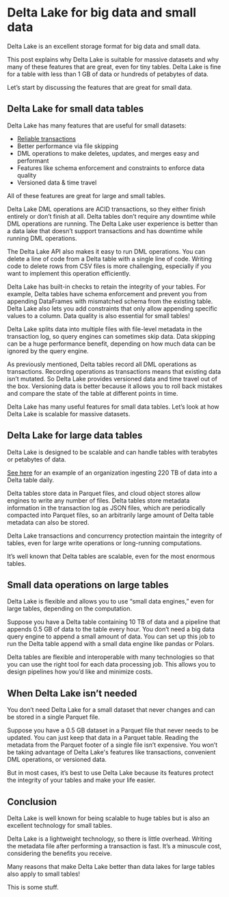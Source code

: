 # Delta Lake for big data and small data

Delta Lake is an excellent storage format for big data and small data.

This post explains why Delta Lake is suitable for massive datasets and why many of these features that are great, even for tiny tables.  Delta Lake is fine for a table with less than 1 GB of data or hundreds of petabytes of data.

Let’s start by discussing the features that are great for small data.

## Delta Lake for small data tables

Delta Lake has many features that are useful for small datasets:

* [Reliable transactions](https://delta-io.github.io/delta-rs/how-delta-lake-works/delta-lake-acid-transactions/)
* Better performance via file skipping
* DML operations to make deletes, updates, and merges easy and performant
* Features like schema enforcement and constraints to enforce data quality
* Versioned data & time travel

All of these features are great for large and small tables.

Delta Lake DML operations are ACID transactions, so they either finish entirely or don’t finish at all.  Delta tables don’t require any downtime while DML operations are running.  The Delta Lake user experience is better than a data lake that doesn’t support transactions and has downtime while running DML operations.

The Delta Lake API also makes it easy to run DML operations.  You can delete a line of code from a Delta table with a single line of code.  Writing code to delete rows from CSV files is more challenging, especially if you want to implement this operation efficiently.

Delta Lake has built-in checks to retain the integrity of your tables.  For example, Delta tables have schema enforcement and prevent you from appending DataFrames with mismatched schema from the existing table.  Delta Lake also lets you add constraints that only allow appending specific values to a column.  Data quality is also essential for small tables!

Delta Lake splits data into multiple files with file-level metadata in the transaction log, so query engines can sometimes skip data.  Data skipping can be a huge performance benefit, depending on how much data can be ignored by the query engine.  

As previously mentioned, Delta tables record all DML operations as transactions.  Recording operations as transactions means that existing data isn’t mutated.  So Delta Lake provides versioned data and time travel out of the box.  Versioning data is better because it allows you to roll back mistakes and compare the state of the table at different points in time.

Delta Lake has many useful features for small data tables.  Let’s look at how Delta Lake is scalable for massive datasets.

## Delta Lake for large data tables

Delta Lake is designed to be scalable and can handle tables with terabytes or petabytes of data.

[See here](https://www.databricks.com/dataaisummit/session/flink-delta-driving-real-time-pipelines-doordash/) for an example of an organization ingesting 220 TB of data into a Delta table daily.

Delta tables store data in Parquet files, and cloud object stores allow engines to write any number of files.  Delta tables store metadata information in the transaction log as JSON files, which are periodically compacted into Parquet files, so an arbitrarily large amount of Delta table metadata can also be stored.

Delta Lake transactions and concurrency protection maintain the integrity of tables, even for large write operations or long-running computations.

It’s well known that Delta tables are scalable, even for the most enormous tables.

## Small data operations on large tables

Delta Lake is flexible and allows you to use “small data engines,” even for large tables, depending on the computation.

Suppose you have a Delta table containing 10 TB of data and a pipeline that appends 0.5 GB of data to the table every hour.  You don’t need a big data query engine to append a small amount of data.  You can set up this job to run the Delta table append with a small data engine like pandas or Polars.

Delta tables are flexible and interoperable with many technologies so that you can use the right tool for each data processing job.  This allows you to design pipelines how you’d like and minimize costs.

## When Delta Lake isn’t needed

You don’t need Delta Lake for a small dataset that never changes and can be stored in a single Parquet file.

Suppose you have a 0.5 GB dataset in a Parquet file that never needs to be updated.  You can just keep that data in a Parquet table.  Reading the metadata from the Parquet footer of a single file isn’t expensive.  You won’t be taking advantage of Delta Lake's features like transactions, convenient DML operations, or versioned data.

But in most cases, it’s best to use Delta Lake because its features protect the integrity of your tables and make your life easier.

## Conclusion

Delta Lake is well known for being scalable to huge tables but is also an excellent technology for small tables.

Delta Lake is a lightweight technology, so there is little overhead.  Writing the metadata file after performing a transaction is fast.  It’s a minuscule cost, considering the benefits you receive.

Many reasons that make Delta Lake better than data lakes for large tables also apply to small tables!


This is some stuff.